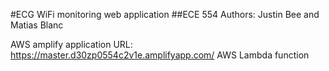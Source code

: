 #ECG WiFi monitoring web application
##ECE 554
Authors: Justin Bee and Matias Blanc

AWS amplify application
URL: https://master.d30zp0554c2v1e.amplifyapp.com/
AWS Lambda function